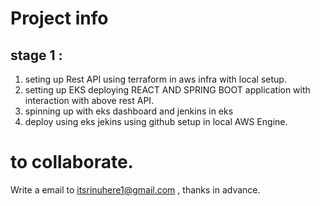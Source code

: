 # Project info
## stage 1 :
1. seting up Rest API using terraform in aws infra with local setup.
2. setting up EKS deploying REACT AND SPRING BOOT application with interaction with above rest API.
3. spinning up with eks dashboard and jenkins in eks 
4. deploy using eks jekins using github setup in local AWS Engine.


# to collaborate.
Write a email to itsrinuhere1@gmail.com , thanks in advance.